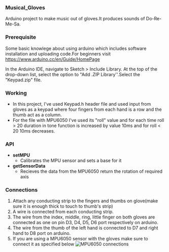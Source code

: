 ### Musical_Gloves
Arduino project to make music out of gloves.It produces sounds of Do-Re-Me-Sa.
### Prerequisite
Some basic knowlege about using arduino which includes software installation and uploading code.For beginners visit https://www.arduino.cc/en/Guide/HomePage

In the Arduino IDE, navigate to Sketch > Include Library. At the top of the drop-down list, select the option to "Add .ZIP Library''.Select the "Keypad.zip" file.
### Working
  * In this project, I've used Keypad.h header file and used input from gloves as a keypad where four fingers from each hand is a row and the thumb act as a column.
  * For the file with MPU6050 I've used its "roll" value and for each time roll > 20 duration in tone function is increased by value 10ms and for roll < 20 10ms decreases.
### API
* __setMPU__
  * Calibrates the MPU sensor and sets a base for it
* __getSensorData__
  * Recieves the data from the MPU6050 return the rotation of required axis
### Connections
1. Attach any conducting strip to the fingers and thumbs on glove(make sure it is enough thick to touch to thumb's strip)
2. A wire is connected from each conducting strip.
3. The wire from the index, middle, ring, little finger on both gloves are connected as one on pin D3, D4, D5, D6 port respectively on arduino.
4. The wire from the thumb of the left hand is connected to D7 and right hand to D8 port on arduino.
5. If you are using a MPU6050 sensor with the gloves make sure to connect it as specified below 
![MPU6050 connections](http://42bots.com/wp-content/uploads/2014/03/MPU6050-Arduino-Uno-Connections.jpg "Image containing the connections made by MPU6050 on Arduino UNO board")


